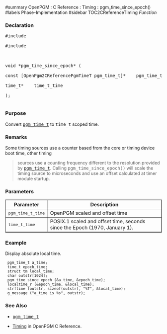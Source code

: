 ﻿#summary OpenPGM : C Reference : Timing : pgm\_time\_since\_epoch()
#labels Phase-Implementation
#sidebar TOC2CReferenceTiming
_Function_
### Declaration ###
<pre>
#include <time.h><br>
#include <pgm/pgm.h><br>
<br>
void *pgm_time_since_epoch* (<br>
const [OpenPgm2CReferencePgmTimeT pgm_time_t]*    pgm_time_t_time,<br>
time_t*    time_t_time<br>
);<br>
</pre>

### Purpose ###
Convert <tt><a href='OpenPgm2CReferencePgmTimeT.md'>pgm_time_t</a></tt> to <tt>time_t</tt> scoped time.

### Remarks ###
Some timing sources use a counter based from the core or timing device boot time, other timing
> sources use a counting frequency different to the resolution provided by <tt><a href='OpenPgm2CReferencePgmTimeT.md'>pgm_time_t</a></tt>.  Calling <tt>pgm_time_since_epoch()</tt> will scale the timing source to microseconds and use an offset calculated at timer module startup.

### Parameters ###

<table cellpadding='5' border='1' cellspacing='0'>
<tr>
<th>Parameter</th>
<th>Description</th>
</tr>
<tr>
<td><tt>pgm_time_t_time</tt></td>
<td>OpenPGM scaled and offset time</td>
</tr><tr>
<td><tt>time_t_time</tt></td>
<td>POSIX.1 scaled and offset time, seconds since the Epoch (1970, January 1).</td>
</tr>
</table>


### Example ###
Display absolute local time.

```
 pgm_time_t a_time;
 time_t epoch_time;
 struct tm local_time;
 char outstr[1024];
 pgm_time_since_epoch (&a_time, &epoch_time);
 localtime_r (&epoch_time, &local_time);
 strftime (outstr, sizeof(outstr), "%T", &local_time);
 g_message ("a_time is %s", outstr);
```

### See Also ###
  * <tt><a href='OpenPgmCReferencePgmTimeT.md'>pgm_time_t</a></tt><br>
<ul><li><a href='OpenPgm2CReferenceTiming.md'>Timing</a> in OpenPGM C Reference.